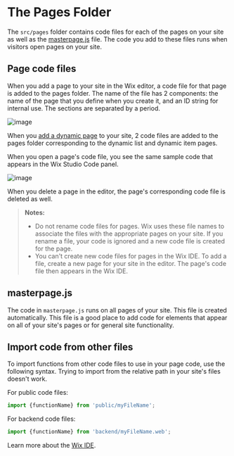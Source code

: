 # The Pages Folder

The `src/pages` folder contains code files for each of the pages on your site as well as the [masterpage.js](https://support.wix.com/en/article/velo-working-with-the-velo-sidebar#global-site) file. The code you add to these files runs when visitors open pages on your site.

## Page code files

When you add a page to your site in the Wix editor, a code file for that page is added to the pages folder. The name of the file has 2 components: the name of the page that you define when you create it, and an ID string for internal use. The sections are separated by a period. 

![image](https://user-images.githubusercontent.com/89579857/188305074-6e2ee718-13b8-435d-9c75-bcb126f35718.png)

When you [add a dynamic page](https://support.wix.com/en/article/content-manager-about-dynamic-pages#adding-dynamic-pages) to your site, 2 code files are added to the pages folder corresponding to the dynamic list and dynamic item pages.

When you open a page's code file, you see the same sample code that appears in the Wix Studio Code panel.  

![image](https://user-images.githubusercontent.com/89579857/184646571-1e14f166-2b86-4f21-bf57-83468251bca8.png)

When you delete a page in the editor, the page's corresponding code file is deleted as well.

> **Notes:** 
> * Do not rename code files for pages. Wix uses these file names to associate the files with the appropriate pages on your site. If you rename a file, your code is ignored and a new code file is created for the page.
> * You can't create new code files for pages in the Wix IDE. To add a file, create a new page for your site in the editor. The page's code file then appears in the Wix IDE.

## masterpage.js

The code in `masterpage.js` runs on all pages of your site. This file is created automatically. This file is a good place to add code for elements that appear on all of your site's pages or for general site functionality.


## Import code from other files

To import functions from other code files to use in your page code, use the following syntax. Trying to import from the relative path in your site's files doesn't work.

For public code files:

```javascript
import {functionName} from 'public/myFileName';
```

For backend code files:

```javascript
import {functionName} from 'backend/myFileName.web';
```

Learn more about the [Wix IDE](https://support.wix.com/en/article/about-the-wix-ide).